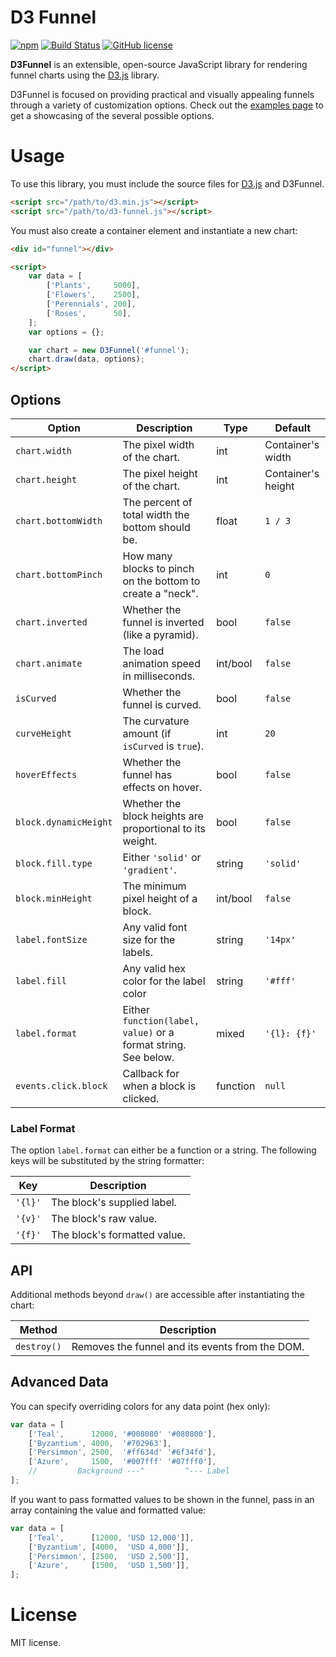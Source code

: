 # D3 Funnel

[![npm](https://img.shields.io/npm/v/d3-funnel.svg?style=flat-square)](https://www.npmjs.com/package/d3-funnel)
[![Build Status](https://img.shields.io/travis/jakezatecky/d3-funnel/master.svg?style=flat-square)](https://travis-ci.org/jakezatecky/d3-funnel)
[![GitHub license](https://img.shields.io/badge/license-MIT-blue.svg?style=flat-square)](https://raw.githubusercontent.com/jakezatecky/d3-funnel/master/LICENSE.txt)

**D3Funnel** is an extensible, open-source JavaScript library for rendering
funnel charts using the [D3.js][d3] library.

D3Funnel is focused on providing practical and visually appealing funnels
through a variety of customization options. Check out the [examples page][examples]
to get a showcasing of the several possible options.

# Usage

To use this library, you must include the source files for [D3.js][d3] and
D3Funnel.

``` html
<script src="/path/to/d3.min.js"></script>
<script src="/path/to/d3-funnel.js"></script>
```

You must also create a container element and instantiate a new chart:

``` html
<div id="funnel"></div>

<script>
    var data = [
        ['Plants',     5000],
        ['Flowers',    2500],
        ['Perennials', 200],
        ['Roses',      50],
    ];
    var options = {};

    var chart = new D3Funnel('#funnel');
    chart.draw(data, options);
</script>
```

## Options

| Option                | Description                                                                 | Type     | Default            |
| --------------------- | --------------------------------------------------------------------------- | -------- | ------------------ |
| `chart.width`         | The pixel width of the chart.                                               | int      | Container's width  |
| `chart.height`        | The pixel height of the chart.                                              | int      | Container's height |
| `chart.bottomWidth`   | The percent of total width the bottom should be.                            | float    | `1 / 3`            |
| `chart.bottomPinch`   | How many blocks to pinch on the bottom to create a "neck".                  | int      | `0`                |
| `chart.inverted`      | Whether the funnel is inverted (like a pyramid).                            | bool     | `false`            |
| `chart.animate`       | The load animation speed in milliseconds.                                   | int/bool | `false`            |
| `isCurved`            | Whether the funnel is curved.                                               | bool     | `false`            |
| `curveHeight`         | The curvature amount (if `isCurved` is `true`).                             | int      | `20`               |
| `hoverEffects`        | Whether the funnel has effects on hover.                                    | bool     | `false`            |
| `block.dynamicHeight` | Whether the block heights are proportional to its weight.                   | bool     | `false`            |
| `block.fill.type`     | Either `'solid'` or `'gradient'`.                                           | string   | `'solid'`          |
| `block.minHeight`     | The minimum pixel height of a block.                                        | int/bool | `false`            |
| `label.fontSize`      | Any valid font size for the labels.                                         | string   | `'14px'`           |
| `label.fill`          | Any valid hex color for the label color                                     | string   | `'#fff'`           |
| `label.format`        | Either `function(label, value)` or a format string. See below.              | mixed    | `'{l}: {f}'`       |
| `events.click.block`  | Callback for when a block is clicked.                                       | function | `null`             |

### Label Format

The option `label.format` can either be a function or a string. The following
keys will be substituted by the string formatter:

| Key     | Description                  |
| ------- | ---------------------------- |
| `'{l}'` | The block's supplied label.  |
| `'{v}'` | The block's raw value.       |
| `'{f}'` | The block's formatted value. |

## API

Additional methods beyond `draw()` are accessible after instantiating the chart:

| Method           | Description                                                                 |
| ---------------- | --------------------------------------------------------------------------- |
| `destroy()`      | Removes the funnel and its events from the DOM.                             |

## Advanced Data

You can specify overriding colors for any data point (hex only):

``` javascript
var data = [
    ['Teal',      12000, '#008080' '#080800'],
    ['Byzantium', 4000,  '#702963'],
    ['Persimmon', 2500,  '#ff634d' '#6f34fd'],
    ['Azure',     1500,  '#007fff' '#07fff0'],
    //         Background ---^         ^--- Label
];
```

If you want to pass formatted values to be shown in the funnel, pass in an array
containing the value and formatted value:

``` javascript
var data = [
    ['Teal',      [12000, 'USD 12,000']],
    ['Byzantium', [4000,  'USD 4,000']],
    ['Persimmon', [2500,  'USD 2,500']],
    ['Azure',     [1500,  'USD 1,500']],
];
```

# License

MIT license.

[d3]: http://d3js.org/
[examples]: http://jakezatecky.github.io/d3-funnel/
